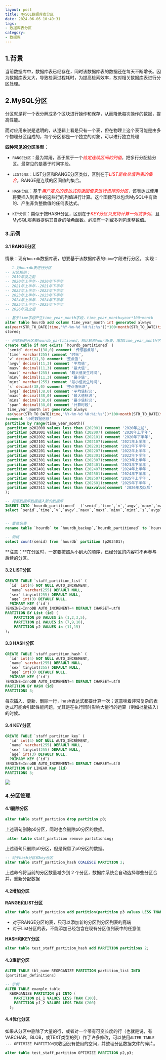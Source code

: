 ```yaml
---
layout: post
title: MySQL数据库表分区
date: 2024-06-06 10:49:31
tags:
- 数据库表分区
category:
- 数据库
---
```

## 1.背景
当前数据库中，数据库表已经存在，同时该数据库表的数据还在每天不断增长。因为数据库表太大，导致检索过程耗时，为提高检索效率，故对相关数据库表进行分区处理。

## 2.MySQL分区
分区就是将一个表分解成多个区块进行操作和保存，从而降低每次操作的数据，提高性能。

而对应用来说是透明的，从逻辑上看是只有一个表，但在物理上这个表可能是由多个物理分区组成的，每个分区都是一个独立的对象，可以进行独立处理

**四种常见的分区类型：**
+ `RANGE分区`：最为常用，基于属于一个<i style="color:red;">给定连续区间的列值</i>，把多行分配给分区。最常见的是基于时间字段。

+ `LIST分区`：LIST分区和RANGE分区类似，区别在于<i style="color:red;">LIST是枚举值列表的集合</i>，RANGE是连续的区间值的集合。

+ `HASH分区`：基于<i style="color:red;">用户定义的表达式的返回值来进行选择的分区</i>，该表达式使用将要插入到表中的这些行的列值进行计算。这个函数可以包含MySQL中有效的、产生非负整数值的任何表达式。

+ `KEY分区`：类似于按HASH分区，区别在于<i style="color:red;">KEY分区只支持计算一列或多列</i>，且MySQL服务器提供其自身的哈希函数。必须有一列或多列包含整数值。

### 3.示例
#### 3.1 RANGE分区
情景：现有`hourdb`数据库表，想要基于该数据库表的`time`字段进行分区。
实现：
```sql
-- 1.对hourdb表进行分区
-- 分区规则：
-- 2019年及之前
-- 2020年上半年--2020年下半年
-- 2021年上半年--2021年下半年
-- 2022年上半年--2022年下半年
-- 2023年上半年--2023年下半年
-- 2024年上半年--2024年下半年
-- 2025年上半年--2025年下半年
-- 2026年及之后

-- 基于time字段产生time_year_month字段，time_year_month=year*100+month
alter table hourdb add column time_year_month int generated always 
as(year(STR_TO_DATE(time,'%Y-%m-%d %H:%i:%s'))*100+month(STR_TO_DATE(time,'%Y-%m-%d %H:%i:%s'))) 
stored;

-- 创建新的分区表hourdb_partitioned，相比较原hourdb表，增加time_year_month字段
create table if not exists `hourdb_partitioned` (
 `senid` decimal(38,0) comment '传感器点号',
 `time` varchar(255) comment '时标',
 `v` decimal(11,3) comment '整点值',
 `avgv` decimal(11,3) comment '平均值',
 `maxv` decimal(11,3) comment '最大值',
 `maxt` varchar(255) comment '最大值发生时间',
 `minv` decimal(11,3) comment '最小值',
 `mint` varchar(255) comment '最小值发生时间',
 `s` decimal(38,0) comment '整点值标识',
 `avgs` decimal(38,0) comment '平均值标识',
 `maxs` decimal(38,0) comment '最大值标识',
 `mins` decimal(38,0) comment '最小值标识',
 `span` decimal(38,0) comment '计算时段',
 time_year_month int generated always 
 as(year(STR_TO_DATE(time,'%Y-%m-%d %H:%i:%s'))*100+month(STR_TO_DATE(time,'%Y-%m-%d %H:%i:%s'))) stored
)comment '小时数据信息'
partition by range(time_year_month)(
 partition p202000 values less than (202001) comment '2020年之前',
 partition p202001 values less than (202007) comment '2020年上半年',
 partition p202002 values less than (202101) comment '2020年下半年',
 partition p202101 values less than (202107)comment '2021年上半年',
 partition p202102 values less than (202201)comment '2021年下半年',
 partition p202201 values less than (202207)comment '2022年上半年',
 partition p202202 values less than (202301)comment '2022年下半年',
 partition p202301 values less than (202307)comment '2023年上半年',
 partition p202302 values less than (202401)comment '2023年下半年',
 partition p202401 values less than (202407)comment '2024年上半年',
 partition p202402 values less than (202501)comment '2024年下半年',
 partition p202501 values less than (202507)comment '2025年上半年',
 partition p202502 values less than (202601)comment '2025年下半年',
 partition p202511 values less than (maxvalue)comment '2026年及以后'
);

-- 将原数据库数据插入新的数据库
INSERT INTO `hourdb_partitioned`  (`senid`,`time`,`v`,`avgv`,`maxv`,`maxt`,`minv`,`mint`,`s`,`avgs`,`maxs`,`mins`,`span`)
select `senid`,`time`,`v`,`avgv`,`maxv`,`maxt`,`minv`,`mint`,`s`,`avgs`,`maxs`,`mins`,`span` from `hourdb` ;


-- 重命名表
rename table `hourdb` to `hourdb_backup`,`hourdb_partitioned` to `hourdb`;

-- 测试
select count(senid) from `hourdb` partition (p202401);
```
**注意：**在分区时，一定要按照从小到大的顺序，已经分区的内容将不再参与后续的分区。

#### 3.2 LIST分区
```sql
CREATE TABLE `staff_partition_list` (
  `id` int(4) NOT NULL AUTO_INCREMENT,
  `name` varchar(255) DEFAULT NULL,
  `sex` tinyint(255) DEFAULT NULL,
  `age` int(3) DEFAULT NULL,
  PRIMARY KEY (`id`)
)ENGINE=InnoDB AUTO_INCREMENT=4 DEFAULT CHARSET=utf8
PARTITION BY List (id) (
	PARTITION p0 VALUES in (1,2,3,5),
	PARTITION p1 VALUES in (7,9,10),
	PARTITION p2 VALUES in (11,15)
);

```

#### 3.3 HASH分区
```sql
CREATE TABLE `staff_partition_hash` (
  `id` int(4) NOT NULL AUTO_INCREMENT,
  `name` varchar(255) DEFAULT NULL,
  `sex` tinyint(255) DEFAULT NULL,
  `age` int(3) DEFAULT NULL,
  PRIMARY KEY (`id`)
)ENGINE=InnoDB AUTO_INCREMENT=4 DEFAULT CHARSET=utf8
PARTITION BY HASH (id)
PARTITIONS 3;
```
每次插入、更新、删除一行，hash表达式都要计算一次；这意味着非常复杂的表达式可能会引起性能问题，尤其是在执行同时影响大量行的运算（例如批量插入）的时候。

#### 3.4 KEY分区
```sql
CREATE TABLE `staff_partition_key` (
  `id` int(4) NOT NULL AUTO_INCREMENT,
  `name` varchar(255) DEFAULT NULL,
  `sex` tinyint(255) DEFAULT NULL,
  `age` int(3) DEFAULT NULL,
  PRIMARY KEY (`id`)
)ENGINE=InnoDB AUTO_INCREMENT=4 DEFAULT CHARSET=utf8
PARTITION BY LINEAR Key (id)
PARTITIONS 3;
```

![](https://cdn.jsdelivr.net/gh/qw-null/BlogImages/202406130922462.png)

### 4.分区管理
#### 4.1删除分区
```sql
alter table staff_partition drop partition p0;
```
上述语句删除p0分区，同时也会删除p0分区的数据。
```sql
 alter table staff_partition remove partitioning;
```
上述语句只删除p0分区，但是保留了p0分区的数据。

```sql
-- 对于hash分区和key分区
alter table staff_partition_hash COALESCE PARTITION 2;
```
上述命令将当前的分区数量减少到 2 个分区，数据库系统会自动选择哪些分区合并，重新分配数据
#### 4.2增加分区
**RANGE和LIST分区**
```sql
alter table staff_partition add partition(partition p3 values LESS THAN (20));
```
+ 对于RANGE分区的表，只可以添加新的分区到分区列表的高端
+ 对于List分区的表，不能添加已经包含在现有分区值列表中的任意值

**HASH和KEY分区**
```sql
alter table test_staff_partition_hash add PARTITION partitions 2;
```

#### 4.3重新分区
```sql
ALTER TABLE tbl_name REORGANIZE PARTITION partition_list INTO 
(partition_definitions)

-- 示例
ALTER TABLE example_table
  REORGANIZE PARTITION p1 INTO (
    PARTITION p1_1 VALUES LESS THAN (100),
    PARTITION p1_2 VALUES LESS THAN (200)
  );
```
#### 4.4优化分区
如果从分区中删除了大量的行，或者对一个带有可变长度的行（也就是说，有VARCHAR，BLOB，或TEXT类型的列）作了许多修改，可以使用`ALTER TABLE ... OPTIMIZE PARTITION`来收回没有使用的空间，并整理分区数据文件的碎片。
```sql
alter table test_staff_partition OPTIMIZE PARTITION p2,p3;
```
